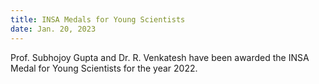 ```yaml
---
title: INSA Medals for Young Scientists
date: Jan. 20, 2023 
---
```


Prof. Subhojoy Gupta and Dr. R. Venkatesh have been awarded the INSA Medal for Young Scientists for the year 2022.
